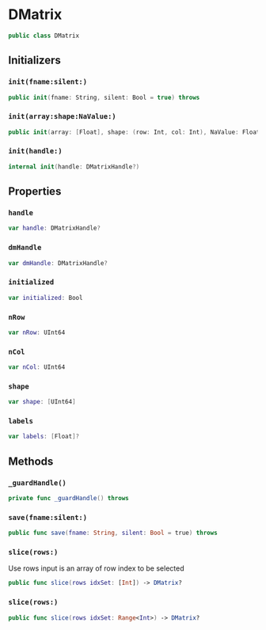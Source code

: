 # DMatrix

``` swift
public class DMatrix
```

## Initializers

### `init(fname:silent:)`

``` swift
public init(fname: String, silent: Bool = true) throws
```

### `init(array:shape:NaValue:)`

``` swift
public init(array: [Float], shape: (row: Int, col: Int), NaValue: Float = -.infinity) throws
```

### `init(handle:)`

``` swift
internal init(handle: DMatrixHandle?)
```

## Properties

### `handle`

``` swift
var handle: DMatrixHandle?
```

### `dmHandle`

``` swift
var dmHandle: DMatrixHandle?
```

### `initialized`

``` swift
var initialized: Bool
```

### `nRow`

``` swift
var nRow: UInt64
```

### `nCol`

``` swift
var nCol: UInt64
```

### `shape`

``` swift
var shape: [UInt64]
```

### `labels`

``` swift
var labels: [Float]?
```

## Methods

### `_guardHandle()`

``` swift
private func _guardHandle() throws
```

### `save(fname:silent:)`

``` swift
public func save(fname: String, silent: Bool = true) throws
```

### `slice(rows:)`

Use rows input is an array of row index to be selected

``` swift
public func slice(rows idxSet: [Int]) -> DMatrix?
```

### `slice(rows:)`

``` swift
public func slice(rows idxSet: Range<Int>) -> DMatrix?
```
